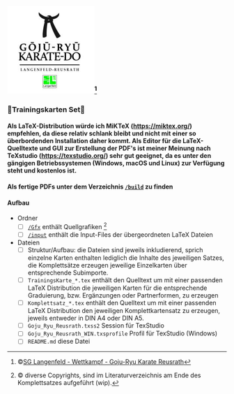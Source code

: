 ### ![Goju Ryu Karate Reusrath](/Gfx/sglgrkr/GJRKDR_s.jpg)[^1]
### :punch:Trainingskarten Set:martial_arts_uniform:
#### Als LaTeX-Distribution würde ich MiKTeX (https://miktex.org/) empfehlen, da diese relativ schlank bleibt und nicht mit einer so überbordenden Installation daher kommt. Als Editor für die LaTeX-Quelltexte und GUI zur Erstellung der PDF's ist meiner Meinung nach TeXstudio (https://texstudio.org/) sehr gut geeignet, da es unter den gängigen Betriebssystemen  (Windows, macOS und Linux) zur Verfügung steht und kostenlos ist.
#### Als fertige PDFs unter dem Verzeichnis [`/build`](build/) zu finden
#### Aufbau
- Ordner
  - [ ] [`/Gfx`](Gfx/) enthält Quellgrafiken [^2]
  - [ ] [`/input`](input/) enthält die Input-Files der übergeordneten LaTeX Dateien
- Dateien
  - [ ] Struktur/Aufbau: die Dateien sind jeweils inkludierend, sprich einzelne Karten enthalten lediglich die Inhalte des jeweiligen Satzes, die Komplettsätze erzeugen jeweilige Einzelkarten über entsprechende Subimporte.
  - [ ] `TrainingsKarte_*.tex` enthält den Quelltext um mit einer passenden LaTeX Distribution die jeweiligen Karten für die entsprechende Graduierung, bzw. Ergänzungen oder Partnerformen, zu erzeugen
  - [ ] `Komplettsatz_*.tex` enthält den Quelltext um mit einer passenden LaTeX Distribution den jeweiligen Komplettkartensatz zu erzeugen, jeweils entweder in DIN A4 oder DIN A5. 
  - [ ] `Goju_Ryu_Reusrath.txss2` Session für TexStudio
  - [ ] `Goju_Ryu_Reusrath_WIN.txsprofile` Profil für TexStudio (Windows)
  - [ ] `README.md` diese Datei
  
  [^1]: :copyright:[SG Langenfeld - Wettkampf - Goju-Ryu Karate Reusrath](https://www.sglangenfeld.de/de/wettkampf/karate-goju-ryu-reusrath/)
  [^2]: :copyright: diverse Copyrights, sind im Literaturverzeichnis am Ende des Komplettsatzes aufgeführt (wip).
